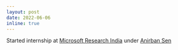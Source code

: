 ```yaml
---
layout: post
date: 2022-06-06
inline: true
---
```


Started internship at [Microsoft Research India](https://www.microsoft.com/en-us/research/lab/microsoft-research-india/) under [Anirban Sen](https://www.cse.iitd.ac.in/~anirban/)